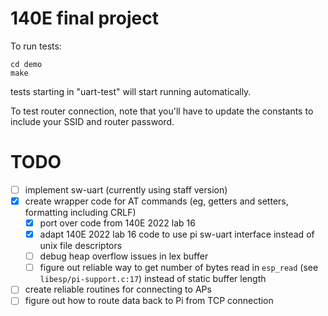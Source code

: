# 140E final project
To run tests: 
```
cd demo
make
```
tests starting in "uart-test" will start running automatically.

To test router connection, note that you'll have to update the constants to include your SSID and router password.

# TODO
- [ ] implement sw-uart (currently using staff version)
- [x] create wrapper code for AT commands (eg, getters and setters, formatting including CRLF)
    - [x] port over code from 140E 2022 lab 16
    - [x] adapt 140E 2022 lab 16 code to use pi sw-uart interface instead of unix file descriptors
    - [ ] debug heap overflow issues in lex buffer
    - [ ] figure out reliable way to get number of bytes read in `esp_read` (see `libesp/pi-support.c:17`) instead of static buffer length
- [ ] create reliable routines for connecting to APs
- [ ] figure out how to route data back to Pi from TCP connection
